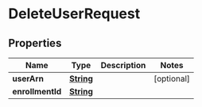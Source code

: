 

# DeleteUserRequest


## Properties

| Name | Type | Description | Notes |
|------------ | ------------- | ------------- | -------------|
|**userArn** | [**String**](String.md) |  |  [optional] |
|**enrollmentId** | [**String**](String.md) |  |  |



